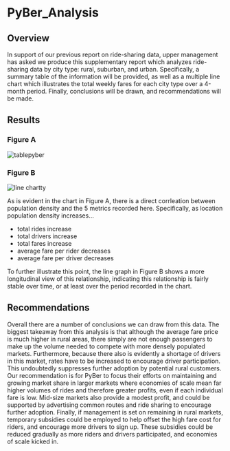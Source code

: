 # PyBer_Analysis

## Overview

In support of our previous report on ride-sharing data, upper management has asked we produce this supplementary report which analyzes ride-sharing data by city type: rural, suburban, and urban. Specifically, a summary table of the information will be provided, as well as a multiple line chart which illustrates the total weekly fares for each city type over a 4-month period. Finally, conclusions will be drawn, and recommendations will be made.

## Results 

### Figure A
![tablepyber](https://user-images.githubusercontent.com/81761879/119731337-d1180d00-be44-11eb-9a77-51ee5315649b.JPG)


### Figure B
![line chartty](https://user-images.githubusercontent.com/81761879/119731379-dd03cf00-be44-11eb-93ef-cbdefc75fd0d.JPG)

As is evident in the chart in Figure A, there is a direct corrleation between population density and the 5 metrics recorded here. Specifically, as location population density increases...
  * total rides increase
  * total drivers increase
  * total fares increase
  * average fare per rider decreases
  * average fare per driver decreases 

To further illustrate this point, the line graph in Figure B shows a more longitudinal view of this relationship, indicating this relationship is fairly stable over time, or at least over the period recorded in the chart. 

## Recommendations 

Overall there are a number of conclusions we can draw from this data. The biggest takeaway from this analysis is that although the average fare price is much higher in rural areas, there simply are not enough passengers to make up the volume needed to compete with more densely populated markets. Furthermore, because there also is evidently a shortage of drivers in this market, rates have to be increased to encourage driver participation. This undoubtedly suppresses further adoption by potential rural customers. Our recommendation is for PyBer to focus their efforts on maintaining and growing market share in larger markets where economies of scale mean far higher volumes of rides and therefore greater profits, even if each individual fare is low. Mid-size markets also provide a modest profit, and could be supported by advertising common routes and ride sharing to encourage further adoption. Finally, if management is set on remaining in rural markets, temporary subsidies could be employed to help offset the high fare cost for riders, and encourage more drivers to sign up. These subsidies could be reduced gradually as more riders and drivers participated, and economies of scale kicked in. 
